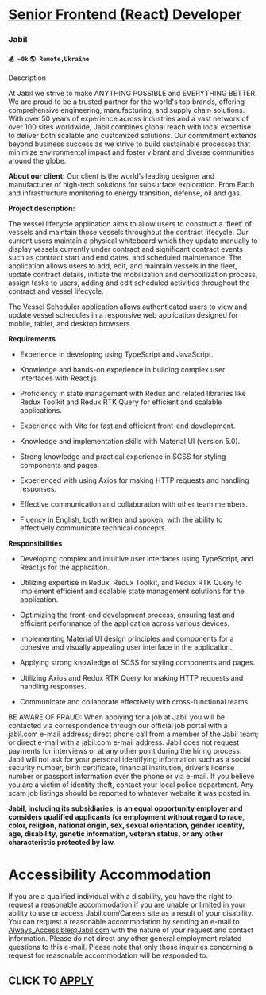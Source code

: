 # [Senior Frontend (React) Developer](https://www.remotewlb.com/apply/senior-frontend-react-developer-36101)  
### Jabil  
#### `💰 ~0k` `🌎 Remote,Ukraine`  

Description

At Jabil we strive to make ANYTHING POSSIBLE and EVERYTHING BETTER. We are proud to be a trusted partner for the world's top brands, offering comprehensive engineering, manufacturing, and supply chain solutions. With over 50 years of experience across industries and a vast network of over 100 sites worldwide, Jabil combines global reach with local expertise to deliver both scalable and customized solutions. Our commitment extends beyond business success as we strive to build sustainable processes that minimize environmental impact and foster vibrant and diverse communities around the globe.

**About our client:** Our client is the world’s leading designer and manufacturer of high-tech solutions for subsurface exploration. From Earth and infrastructure monitoring to energy transition, defense, oil and gas.

 **Project description:**

The vessel lifecycle application aims to allow users to construct a ‘fleet’ of vessels and maintain those vessels throughout the contract lifecycle. Our current users maintain a physical whiteboard which they update manually to display vessels currently under contract and significant contract events such as contract start and end dates, and scheduled maintenance. The application allows users to add, edit, and maintain vessels in the fleet, update contract details, initiate the mobilization and demobilization process, assign tasks to users, adding and edit scheduled activities throughout the contract and vessel lifecycle.

The Vessel Scheduler application allows authenticated users to view and update vessel schedules in a responsive web application designed for mobile, tablet, and desktop browsers.

 **Requirements**

  * Experience in developing using TypeScript and JavaScript.

  * Knowledge and hands-on experience in building complex user interfaces with React.js.

  * Proficiency in state management with Redux and related libraries like Redux Toolkit and Redux RTK Query for efficient and scalable applications.

  * Experience with Vite for fast and efficient front-end development.

  * Knowledge and implementation skills with Material UI (version 5.0).

  * Strong knowledge and practical experience in SCSS for styling components and pages.

  * Experienced with using Axios for making HTTP requests and handling responses.

  * Effective communication and collaboration with other team members.

  * Fluency in English, both written and spoken, with the ability to effectively communicate technical concepts.

 **Responsibilities**

  * Developing complex and intuitive user interfaces using TypeScript, and React.js for the application.

  * Utilizing expertise in Redux, Redux Toolkit, and Redux RTK Query to implement efficient and scalable state management solutions for the application.

  * Optimizing the front-end development process, ensuring fast and efficient performance of the application across various devices.

  * Implementing Material UI design principles and components for a cohesive and visually appealing user interface in the application.

  * Applying strong knowledge of SCSS for styling components and pages.

  * Utilizing Axios and Redux RTK Query for making HTTP requests and handling responses.

  * Communicate and collaborate effectively with cross-functional teams.

BE AWARE OF FRAUD: When applying for a job at Jabil you will be contacted via correspondence through our official job portal with a jabil.com e-mail address; direct phone call from a member of the Jabil team; or direct e-mail with a jabil.com e-mail address. Jabil does not request payments for interviews or at any other point during the hiring process. Jabil will not ask for your personal identifying information such as a social security number, birth certificate, financial institution, driver’s license number or passport information over the phone or via e-mail. If you believe you are a victim of identity theft, contact your local police department. Any scam job listings should be reported to whatever website it was posted in.

 **Jabil, including its subsidiaries, is an equal opportunity employer and considers qualified applicants for employment without regard to race, color, religion, national origin, sex, sexual orientation, gender identity, age, disability, genetic information, veteran status, or any other characteristic protected by law.**

# **Accessibility Accommodation**

If you are a qualified individual with a disability, you have the right to request a reasonable accommodation if you are unable or limited in your ability to use or access Jabil.com/Careers site as a result of your disability. You can request a reasonable accommodation by sending an e-mail to Always_Accessible@Jabil.com with the nature of your request and contact information. Please do not direct any other general employment related questions to this e-mail. Please note that only those inquiries concerning a request for reasonable accommodation will be responded to.

  
## CLICK TO [APPLY](https://www.remotewlb.com/apply/senior-frontend-react-developer-36101)

